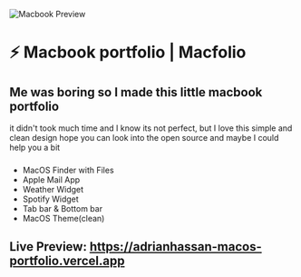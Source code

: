 ![Macbook Preview](https://github.com/adrian-on-github/portfolio-macOS-copy/blob/main/preview.png?raw=true)

### <h1>⚡ Macbook portfolio | Macfolio</h1>

 <h2>Me was boring so I made this little macbook portfolio</h2>

<div align="start"> it didn't took much time and I know its not perfect, but I love this simple and clean design
  hope you can look into the open source and maybe I could help you a bit

###

- MacOS Finder with Files
- Apple Mail App
- Weather Widget
- Spotify Widget
- Tab bar & Bottom bar
- MacOS Theme(clean)
</div>

### <h2>Live Preview: https://adrianhassan-macos-portfolio.vercel.app</h2>
